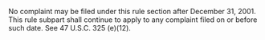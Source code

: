 No complaint may be filed under this rule section after December 31, 2001. This rule subpart shall continue to apply to any complaint filed on or before such date. See 47 U.S.C. 325 (e)(12).

